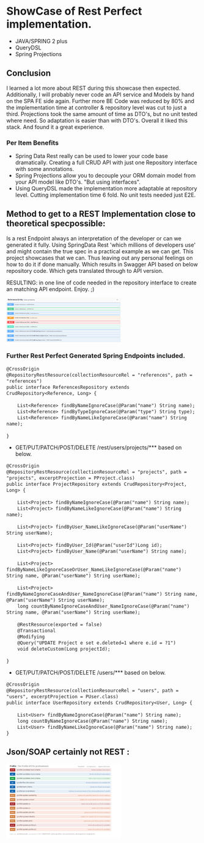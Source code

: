 # ShowCase of Rest Perfect implementation.
* JAVA/SPRING 2 plus
* QueryDSL
* Spring Projections 

## Conclusion
I learned a lot more about REST during this showcase then expected. Additionally, I will probably never code an API service and Models by hand on the SPA FE side again.
Further more BE Code was reduced by 80% and the implementation time at controller & repository level was cut to just a third.
Projections took the same amount of time as DTO's, but no unit tested where need. So adaptation is easier than with DTO's. Overall it liked this stack. And found it a great experience.

### Per Item Benefits
* Spring Data Rest really can be used to lower your code base dramatically. Creating a full CRUD API with just one Repository interface with some annotations.
* Spring Projections allow you to decouple your ORM domain model from your API model like DTO's. "But using interfaces".
* Using QueryDSL made the implementation more adaptable at repository level. Cutting implementation time 6 fold. No unit tests needed just E2E.

## Method to get to a REST Implementation close to theoretical specpossible: 
Is a rest Endpoint always an interpretation of the developer or can we generated it fully.
Using SpringData Rest 'which millions of developers use' and might contain the true spec in a practical example as we can get.
This project showcases that we can.
Thus leaving out any personal feelings on how to do it if done manually.
Which results in Swagger API based on below repository code. Which gets translated through to API version.

RESULTING:
in one line of code needed in the repository interface to create an matching API endpoint.
Enjoy. ;)

<img
  src="./ReferenceInformationEndpoint.png"
  alt="Saved then Saved with Error"
  title="The right way to do rest"
  style="display: inline-block; margin: 0 auto; max-width: 300px">

### Further Rest Perfect Generated Spring Endpoints included.
```
@CrossOrigin
@RepositoryRestResource(collectionResourceRel = "references", path = "references")
public interface ReferencesRepository extends CrudRepository<Reference, Long> {

    List<Reference> findByNameIgnoreCase(@Param("name") String name);
    List<Reference> findByTypeIgnoreCase(@Param("type") String type);
    List<Reference> findByNameLikeIgnoreCase(@Param("name") String name);

}
```

* GET/PUT/PATCH/POST/DELETE /rest/users/projects/*** based on below.
```
@CrossOrigin
@RepositoryRestResource(collectionResourceRel = "projects", path = "projects", excerptProjection = PProject.class)
public interface ProjectRepository extends CrudRepository<Project, Long> {

    List<Project> findByNameIgnoreCase(@Param("name") String name);
    List<Project> findByNameLikeIgnoreCase(@Param("name") String name);

    List<Project> findByUser_NameLikeIgnoreCase(@Param("userName") String userName);

    List<Project> findByUser_Id(@Param("userId")Long id);
    List<Project> findByUser_Name(@Param("userName") String name);

    List<Project> findByNameLikeIgnoreCaseOrUser_NameLikeIgnoreCase(@Param("name") String name, @Param("userName") String userName);

    List<Project> findByNameIgnoreCaseAndUser_NameIgnoreCase(@Param("name") String name, @Param("userName") String userName);
    long countByNameIgnoreCaseAndUser_NameIgnoreCase(@Param("name") String name, @Param("userName") String userName);

    @RestResource(exported = false)
    @Transactional
    @Modifying
    @Query("UPDATE Project e set e.deleted=1 where e.id = ?1")
    void deleteCustom(Long projectId);

}

```

* GET/PUT/PATCH/POST/DELETE /users/*** based on below.
```
@CrossOrigin
@RepositoryRestResource(collectionResourceRel = "users", path = "users", excerptProjection = PUser.class)
public interface UserRepository extends CrudRepository<User, Long> {

    List<User> findByNameIgnoreCase(@Param("name") String name);
    long countByNameIgnoreCase(@Param("name") String name);
    List<User> findByNameLikeIgnoreCase(@Param("name") String name);
}

```

## Json/SOAP certainly not REST :
<img
  src="./NotRest_ButJson_Soap.jpg"
  alt="Json/SOAP not Rest"
  title="The wrong way to do rest"
  style="display: inline-block; margin: 0 auto; max-width: 300px">